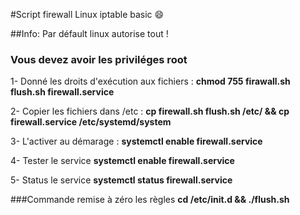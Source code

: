 #Script firewall Linux iptable basic :smile:

##Info: Par défault linux autorise tout !

### Vous devez avoir les priviléges root

1- Donné les droits d'exécution aux fichiers : **chmod 755 firawall.sh flush.sh firewall.service**

2- Copier les fichiers dans /etc : **cp firewall.sh flush.sh /etc/ && cp firewall.service /etc/systemd/system**

3- L'activer au démarage : **systemctl enable firewall.service**

4- Tester le service **systemctl enable firewall.service**

5- Status le service **systemctl status firewall.service**

###Commande remise à zéro les règles
**cd /etc/init.d && ./flush.sh**
